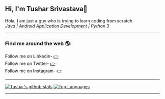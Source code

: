 ## Hi, I'm Tushar Srivastava👋
Hola, I am just a guy who is trying to learn coding from scratch.<br>
*Java | Android Application Development | Python 3*

<hr>

<h3> Find me around the web 🌎:</h3>
  Follow me on Linkedin- <a href="https://www.linkedin.com/in/tushar-srivastava-a52223191/" target="_blank">👉</a><br>
  Follow me on Twitter- <a href ="https://twitter.com/ekminuterukna" target="_blank">👉</a><br>
  Follow me on Instagram- <a href ="https://www.instagram.com/ekminuterukna" target="_blank">👉</a><br>
<hr>

[![Tushar's github stats](https://github-readme-stats.vercel.app/api?username=tusharsrivastava2904&show_icons=true&theme=graywhite)](https://github.com/tusharsrivastava2904/github-readme-stats)
[![Top Languages](https://github-readme-stats.vercel.app/api/top-langs/?username=tusharsrivastava2904&layout=compact&theme=vue)](https://github.com/tusharsrivastava2904/github-readme-stats)
 <hr>
